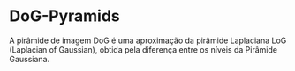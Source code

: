 # DoG-Pyramids
A pirâmide de imagem DoG é uma aproximação da pirâmide Laplaciana LoG (Laplacian of Gaussian), obtida pela diferença entre os níveis da Pirâmide Gaussiana.
